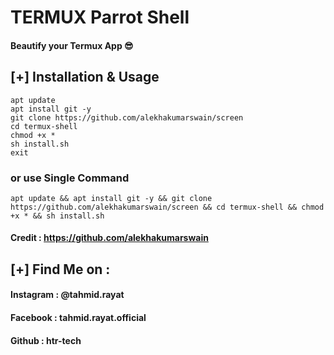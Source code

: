# TERMUX Parrot Shell 
#### Beautify your Termux App 😎

## [+] Installation & Usage
```
apt update
apt install git -y
git clone https://github.com/alekhakumarswain/screen
cd termux-shell
chmod +x *
sh install.sh
exit
```
### or use Single Command
```
apt update && apt install git -y && git clone https://github.com/alekhakumarswain/screen && cd termux-shell && chmod +x * && sh install.sh
```

#### Credit : https://github.com/alekhakumarswain

    
## [+] Find Me on :
#### Instagram : @tahmid.rayat
#### Facebook : tahmid.rayat.official
#### Github : htr-tech
